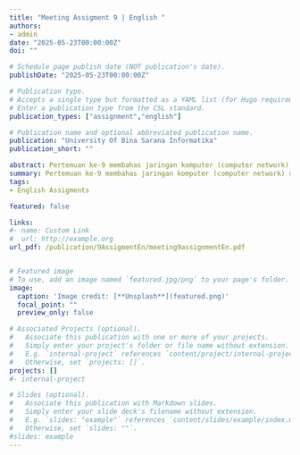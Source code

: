 ```yaml
---
title: "Meeting Assigment 9 | English "
authors:
- admin
date: "2025-05-23T00:00:00Z"
doi: ""

# Schedule page publish date (NOT publication's date).
publishDate: "2025-05-23T00:00:00Z"

# Publication type.
# Accepts a single type but formatted as a YAML list (for Hugo requirements).
# Enter a publication type from the CSL standard.
publication_types: ["assignment","english"]

# Publication name and optional abbreviated publication name.
publication: "University Of Bina Sarana Informatika"
publication_short: ""

abstract: Pertemuan ke-9 membahas jaringan komputer (computer network) dengan fokus pada definisi, klasifikasi, komponen infrastruktur, serta konsep dasar yang relevan. Berdasarkan materi, jaringan komputer didefinisikan sebagai sistem interkoneksi antarperangkat (node) untuk memfasilitasi pertukaran data dan sumber daya. Keunggulan utamanya mencakup resource sharing (seperti printer atau server) dan efisiensi komunikasi data, yang menjadi fondasi kolaborasi digital di era modern.
summary: Pertemuan ke-9 membahas jaringan komputer (computer network) dengan fokus pada definisi, klasifikasi, komponen infrastruktur, serta konsep dasar yang relevan. Berdasarkan materi, jaringan komputer didefinisikan sebagai sistem interkoneksi antarperangkat (node) untuk memfasilitasi pertukaran data dan sumber daya. Keunggulan utamanya mencakup resource sharing (seperti printer atau server) dan efisiensi komunikasi data, yang menjadi fondasi kolaborasi digital di era modern.
tags:
- English Assigments

featured: false

links:
#- name: Custom Link
#  url: http://example.org
url_pdf: /publication/9AssigmentEn/meeting9assignmentEn.pdf


# Featured image
# To use, add an image named `featured.jpg/png` to your page's folder. 
image:
  caption: 'Image credit: [**Unsplash**](featured.png)'
  focal_point: ""
  preview_only: false

# Associated Projects (optional).
#   Associate this publication with one or more of your projects.
#   Simply enter your project's folder or file name without extension.
#   E.g. `internal-project` references `content/project/internal-project/index.md`.
#   Otherwise, set `projects: []`.
projects: []
#- internal-project

# Slides (optional).
#   Associate this publication with Markdown slides.
#   Simply enter your slide deck's filename without extension.
#   E.g. `slides: "example"` references `content/slides/example/index.md`.
#   Otherwise, set `slides: ""`.
#slides: example
---
```


